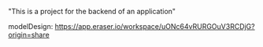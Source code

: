 "This is a project for the backend of an application"


 modelDesign: https://app.eraser.io/workspace/uONc64vRURGOuV3RCDjG?origin=share